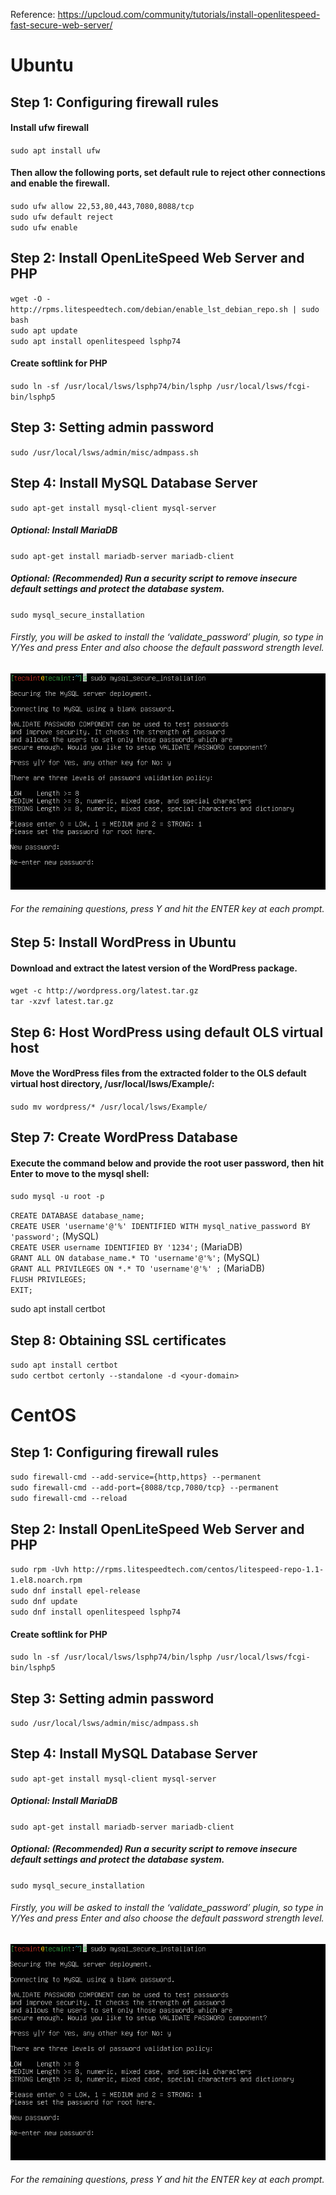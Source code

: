 Reference: https://upcloud.com/community/tutorials/install-openlitespeed-fast-secure-web-server/

# Ubuntu

## Step 1: Configuring firewall rules

#### Install ufw firewall

`sudo apt install ufw`

#### Then allow the following ports, set default rule to reject other connections and enable the firewall.

`sudo ufw allow 22,53,80,443,7080,8088/tcp`  
`sudo ufw default reject`  
`sudo ufw enable`  

## Step 2: Install OpenLiteSpeed Web Server and PHP

`wget -O - http://rpms.litespeedtech.com/debian/enable_lst_debian_repo.sh | sudo bash`  
`sudo apt update`  
`sudo apt install openlitespeed lsphp74`  

#### Create softlink for PHP

`sudo ln -sf /usr/local/lsws/lsphp74/bin/lsphp /usr/local/lsws/fcgi-bin/lsphp5`  

## Step 3: Setting admin password

`sudo /usr/local/lsws/admin/misc/admpass.sh` 

## Step 4: Install MySQL Database Server

`sudo apt-get install mysql-client mysql-server`

##### Optional: Install MariaDB

`sudo apt-get install mariadb-server mariadb-client`

##### Optional: (Recommended) Run a security script to remove insecure default settings and protect the database system.

`sudo mysql_secure_installation`

###### Firstly, you will be asked to install the ‘validate_password’ plugin, so type in Y/Yes and press Enter and also choose the default password strength level.

![alt text](https://github.com/chathu5002/WP_using_LAMP_stack/blob/main/Set-MySQL-Root-Password.png?raw=true)

###### For the remaining questions, press Y and hit the ENTER key at each prompt.

## Step 5: Install WordPress in Ubuntu

#### Download and extract the latest version of the WordPress package.

`wget -c http://wordpress.org/latest.tar.gz`  
`tar -xzvf latest.tar.gz`

## Step 6: Host WordPress using default OLS virtual host

#### Move the WordPress files from the extracted folder to the OLS default virtual host directory, /usr/local/lsws/Example/:

`sudo mv wordpress/* /usr/local/lsws/Example/`

## Step 7: Create WordPress Database

#### Execute the command below and provide the root user password, then hit Enter to move to the mysql shell:

`sudo mysql -u root -p`

`CREATE DATABASE database_name;`  
`CREATE USER 'username'@'%' IDENTIFIED WITH mysql_native_password BY 'password';`  (MySQL)  
`CREATE USER username IDENTIFIED BY '1234';`  (MariaDB)  
`GRANT ALL ON database_name.* TO 'username'@'%';`  (MySQL)  
`GRANT ALL PRIVILEGES ON *.* TO 'username'@'%' ;`  (MariaDB)  
`FLUSH PRIVILEGES;`  
`EXIT;`

sudo apt install certbot

## Step 8: Obtaining SSL certificates

`sudo apt install certbot`  
`sudo certbot certonly --standalone -d <your-domain>`


# CentOS

## Step 1: Configuring firewall rules

`sudo firewall-cmd --add-service={http,https} --permanent`  
`sudo firewall-cmd --add-port={8088/tcp,7080/tcp} --permanent`  
`sudo firewall-cmd --reload`  

## Step 2: Install OpenLiteSpeed Web Server and PHP

`sudo rpm -Uvh http://rpms.litespeedtech.com/centos/litespeed-repo-1.1-1.el8.noarch.rpm`  
`sudo dnf install epel-release`  
`sudo dnf update`  
`sudo dnf install openlitespeed lsphp74`  

#### Create softlink for PHP

`sudo ln -sf /usr/local/lsws/lsphp74/bin/lsphp /usr/local/lsws/fcgi-bin/lsphp5`  

## Step 3: Setting admin password

`sudo /usr/local/lsws/admin/misc/admpass.sh` 


## Step 4: Install MySQL Database Server

`sudo apt-get install mysql-client mysql-server`

##### Optional: Install MariaDB

`sudo apt-get install mariadb-server mariadb-client`

##### Optional: (Recommended) Run a security script to remove insecure default settings and protect the database system.

`sudo mysql_secure_installation`

###### Firstly, you will be asked to install the ‘validate_password’ plugin, so type in Y/Yes and press Enter and also choose the default password strength level.

![alt text](https://github.com/chathu5002/WP_using_LAMP_stack/blob/main/Set-MySQL-Root-Password.png?raw=true)

###### For the remaining questions, press Y and hit the ENTER key at each prompt.
